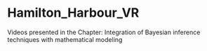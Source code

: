 # Hamilton_Harbour_VR
Videos presented in the Chapter: Integration of Bayesian inference techniques with mathematical
modeling
